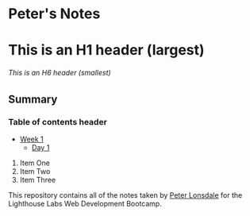 # Peter's Notes
# This is an H1 header (largest)
###### This is an H6 header (smallest)
## Summary 
### Table of contents header
* [Week 1](/week_1)
  * [Day 1](/week_1/day_one)

1. Item One 
2. Item Two
3. Item Three

This repository contains all of the notes taken by [Peter Lonsdale](https://github.com/plonsdale1) for the Lighthouse Labs Web Development Bootcamp.

